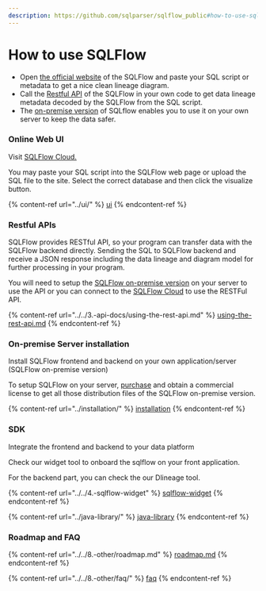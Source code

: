 ```yaml
---
description: https://github.com/sqlparser/sqlflow_public#how-to-use-sqlflow
---
```


# How to use SQLFlow

* Open [the official website](https://sqlflow.gudusoft.com/) of the SQLFlow and paste your SQL script or metadata to get a nice clean lineage diagram.
* Call the [Restful API](https://github.com/sqlparser/sqlflow\_public/blob/master/api) of the SQLFlow in your own code to get data lineage metadata decoded by the SQLFlow from the SQL script.
* The [on-premise version](https://github.com/sqlparser/sqlflow\_public/blob/master/install\_sqlflow.md) of SQLflow enables you to use it on your own server to keep the data safer.

### Online Web UI

Visit [SQLFlow Cloud.](https://sqlflow.gudusoft.com)

You may paste your SQL script into the SQLFlow web page or upload the SQL file to the site. Select the correct database and then click the visualize button.

{% content-ref url="../ui/" %}
[ui](../ui/)
{% endcontent-ref %}

### Restful APIs

SQLFlow provides RESTful API, so your program can transfer data with the SQLFlow backend directly. Sending the SQL to SQLFlow backend and receive a JSON response including the data lineage and diagram model for further processing in your program.

You will need to setup the [SQLFlow on-premise version](how-to-use-sqlflow.md#on-premise-server-installation) on your server to use the API or you can connect to the [SQLFlow Cloud](https://sqlflow.gudusoft.com) to use the RESTFul API.

{% content-ref url="../../3.-api-docs/using-the-rest-api.md" %}
[using-the-rest-api.md](../../3.-api-docs/using-the-rest-api.md)
{% endcontent-ref %}

### On-premise Server installation

Install SQLFlow frontend and backend on your own application/server (SQLFlow on-premise version)

To setup SQLFlow on your server, [purchase](https://www.gudusoft.com/sqlflow-on-premise-version/) and obtain a commercial license to get all those distribution files of the SQLFlow on-premise version.

{% content-ref url="../installation/" %}
[installation](../installation/)
{% endcontent-ref %}

### SDK

Integrate the frontend and backend to your data platform

Check our widget tool to onboard the sqlflow on your front application.

For the backend part, you can check the our Dlineage tool.

{% content-ref url="../../4.-sqlflow-widget" %}
[sqlflow-widget](../../4.-sqlflow-widget/get-started.md)
{% endcontent-ref %}

{% content-ref url="../java-library/" %}
[java-library](../java-library/)
{% endcontent-ref %}

### Roadmap and FAQ

{% content-ref url="../../8.-other/roadmap.md" %}
[roadmap.md](../../8.-other/roadmap.md)
{% endcontent-ref %}

{% content-ref url="../../8.-other/faq/" %}
[faq](../../8.-other/faq/)
{% endcontent-ref %}
